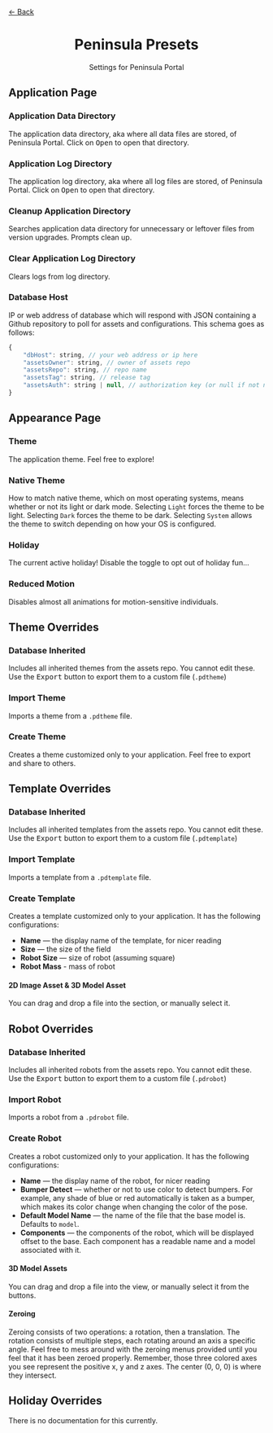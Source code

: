 <a href="../../README.md" class="back">← Back</a>

<div>
    <h1 id="peninsula-presets" align="center">Peninsula Presets</h1>
    <p align="center">Settings for Peninsula Portal</p>
</div>

## Application Page

### Application Data Directory
The application data directory, aka where all data files are stored, of Peninsula Portal. Click on <kbd>Open</kbd> to open that directory.

### Application Log Directory
The application log directory, aka where all log files are stored, of Peninsula Portal. Click on <kbd>Open</kbd> to open that directory.

### Cleanup Application Directory
Searches application data directory for unnecessary or leftover files from version upgrades. Prompts clean up.

### Clear Application Log Directory
Clears logs from log directory.

### Database Host
IP or web address of database which will respond with JSON containing a Github repository to poll for assets and configurations. This schema goes as follows:
```js
{
    "dbHost": string, // your web address or ip here
    "assetsOwner": string, // owner of assets repo
    "assetsRepo": string, // repo name
    "assetsTag": string, // release tag
    "assetsAuth": string | null, // authorization key (or null if not needed)
}
```

## Appearance Page

### Theme
The application theme. Feel free to explore!

### Native Theme
How to match native theme, which on most operating systems, means whether or not its light or dark mode. Selecting `Light` forces the theme to be light. Selecting `Dark` forces the theme to be dark. Selecting `System` allows the theme to switch depending on how your OS is configured.

### Holiday
The current active holiday! Disable the toggle to opt out of holiday fun...

### Reduced Motion
Disables almost all animations for motion-sensitive individuals.

## Theme Overrides

### Database Inherited
Includes all inherited themes from the assets repo. You cannot edit these. Use the <kbd>Export</kbd> button to export them to a custom file (`.pdtheme`)

### Import Theme
Imports a theme from a `.pdtheme` file.

### Create Theme
Creates a theme customized only to your application. Feel free to export and share to others.

## Template Overrides

### Database Inherited
Includes all inherited templates from the assets repo. You cannot edit these. Use the <kbd>Export</kbd> button to export them to a custom file (`.pdtemplate`)

### Import Template
Imports a template from a `.pdtemplate` file.

### Create Template
Creates a template customized only to your application. It has the following configurations:
- **Name** — the display name of the template, for nicer reading
- **Size** — the size of the field
- **Robot Size** — size of robot (assuming square)
- **Robot Mass** - mass of robot

#### 2D Image Asset & 3D Model Asset
You can drag and drop a file into the section, or manually select it.

## Robot Overrides

### Database Inherited
Includes all inherited robots from the assets repo. You cannot edit these. Use the <kbd>Export</kbd> button to export them to a custom file (`.pdrobot`)

### Import Robot
Imports a robot from a `.pdrobot` file.

### Create Robot
Creates a robot customized only to your application. It has the following configurations:
- **Name** — the display name of the robot, for nicer reading
- **Bumper Detect** — whether or not to use color to detect bumpers. For example, any shade of blue or red automatically is taken as a bumper, which makes its color change when changing the color of the pose.
- **Default Model Name** — the name of the file that the base model is. Defaults to `model`.
- **Components** — the components of the robot, which will be displayed offset to the base. Each component has a readable name and a model associated with it.

#### 3D Model Assets
You can drag and drop a file into the view, or manually select it from the buttons.

#### Zeroing
Zeroing consists of two operations: a rotation, then a translation. The rotation consists of multiple steps, each rotating around an axis a specific angle. Feel free to mess around with the zeroing menus provided until you feel that it has been zeroed properly. Remember, those three colored axes you see represent the positive x, y and z axes. The center (0, 0, 0) is where they intersect.

## Holiday Overrides
There is no documentation for this currently.
